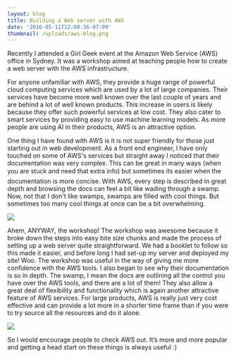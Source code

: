 ```yaml
---
layout: blog
title: Building a Web server with AWS
date: '2016-05-11T12:00:36-07:00'
thumbnail: /uploads/aws-blog.png
---
```

Recently I attended a Girl Geek event at the Amazon Web Service (AWS) office in Sydney. It was a workshop aimed at teaching people how to create a web server with the AWS infrastructure. 

For anyone unfamiliar with AWS, they provide a huge range of powerful cloud computing services which are used by a lot of large companies. Their services have become more well known over the last couple of years and are behind a lot of well known products. This increase in users is likely because they offer such powerful services at low cost. They also cater to smart services by providing easy to use machine learning models. As more people are using AI in their products, AWS is an attractive option.

One thing I have found with AWS is it is not super friendly for those just starting out in web development. As a front end engineer, I have only touched on some of AWS's services but straight away I noticed that their documentation was very complex. This can be great in many ways (when you are stuck and need that extra info) but sometimes its easier when the documentation is more concise. With AWS, every step is described in great depth and browsing the docs can feel a bit like wading through a swamp. Now, not that I don't like swamps, swamps are filled with cool things. But sometimes too many cool things at once can be a bit overwhelming. 

<img src="/uploads/aws-ws1.jpg" class="blog-images-md">

Ahem, ANYWAY, the workshop! The workshop was awesome because it broke down the steps into easy bite size chunks and made the process of setting up a web server quite straightforward. We had a booklet to follow so this made it easier, and before long I had set-up my server and deployed my site! Woo. The workshop was useful in the way of giving me more confidence with the AWS tools. I also began to see why their documentation is so in depth. The swamp, I mean the docs are outlining all the control you have over the AWS tools, and there are a lot of them! They also allow a great deal of flexibility and functionality which is again another attractive feature of AWS services. For large products, AWS is really just very cost effective and can provide a lot more in a shorter time frame than if you were to try source all the resources and do it alone. 

<img src="/uploads/aws-ws2.jpg" class="blog-images-md">

So I would encourage people to check AWS out. It’s more and more popular and getting a head start on these things is always useful :)
